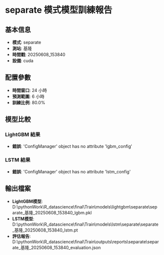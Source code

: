 
# separate 模式模型訓練報告

## 基本信息
- **模式**: separate
- **測站**: 基隆
- **時間戳**: 20250608_153840
- **設備**: cuda

## 配置參數
- **時間窗口**: 24 小時
- **預測範圍**: 6 小時
- **訓練比例**: 80.0%

## 模型比較

### LightGBM 結果

- **錯誤**: 'ConfigManager' object has no attribute 'lgbm_config'

### LSTM 結果

- **錯誤**: 'ConfigManager' object has no attribute 'lstm_config'


## 輸出檔案
- **LightGBM模型**: D:\pythonWork\R_datascience\final\Train\models\lightgbm\separate\separate_基隆_20250608_153840_lgbm.pkl
- **LSTM模型**: D:\pythonWork\R_datascience\final\Train\models\lstm\separate\separate_基隆_20250608_153840_lstm.pt
- **評估報告**: D:\pythonWork\R_datascience\final\Train\outputs\reports\separate\separate_基隆_20250608_153840_evaluation.json
